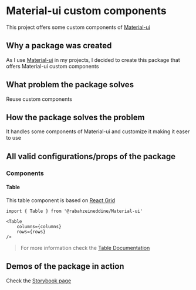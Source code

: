 # Material-ui custom components

This project offers some custom components of [Material-ui](https://material-ui.com/)

## Why a package was created

As I use [Material-ui](https://material-ui.com/) in my projects, I decided to create this package that offers Material-ui custom components

## What problem the package solves

Reuse custom components

## How the package solves the problem

It handles some components of Material-ui and customize it making it easer to use

## All valid configurations/props of the package

### Components

#### Table

This table component is based on [React Grid](https://devexpress.github.io/devextreme-reactive/react/grid/docs/guides/getting-started/)

```TSX
import { Table } from '@rabahzeineddine/Material-ui'

<Table 
    columns={columns}
    rows={rows}
/>
```

> For more information check the [Table Documentation](src/components/Table/README.md)

## Demos of the package in action

Check the [Storybook page](https://rabahzeineddine.github.io/Material-ui/)

<!-- ## Instructions for contributors -->
